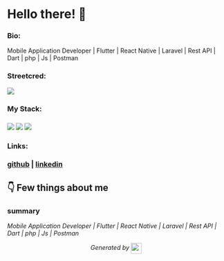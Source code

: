 
# Hello there! 👋


### Bio:

Mobile Application Developer | Flutter | React Native | Laravel | Rest API | Dart | php | Js | Postman
            

### Streetcred:

<a href="https://www.tublian.com/profile/HaithemHadjAmmar?ss=true"><img src="https://t74hnvwwsd.execute-api.us-east-1.amazonaws.com/dev/ft/profile/streetcred/badge/HaithemHadjAmmar?type=without_score"></a>

### My Stack:

### <img src="https://t74hnvwwsd.execute-api.us-east-1.amazonaws.com/dev/ft/profile/streetcred/github/tag/JavaScript"/> <img src="https://t74hnvwwsd.execute-api.us-east-1.amazonaws.com/dev/ft/profile/streetcred/github/tag/Frontend"/> <img src="https://t74hnvwwsd.execute-api.us-east-1.amazonaws.com/dev/ft/profile/streetcred/github/tag/Backend"/>

### 

### 

### Links:

### <a href="https://www.github.com/HaithemHadjAmmar">github</a> | <a href="">linkedin</a>

## 👇 Few things about me


<div>

            

### summary
*Mobile Application Developer | Flutter | React Native | Laravel | Rest API | Dart | php | Js | Postman*

            
</div>




<p align="center">
<i>Generated by <a href="https://www.tublian.com/"><img src="https://tublian-newsletter-assets.s3.amazonaws.com/just-logo.png" width="25" style="vertical-align: middle"/></i>
</p>
